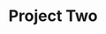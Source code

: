 ---
layout: base
title: Project Two
components:
  - type: hero
    data:
      title: Project Two
      subtitle: An innovative platform
      backgroundImage: /images/project2.jpg
  - type: text-block
    data:
      title: Project Overview
      content: |
        Project Two is an innovative platform that demonstrates my expertise in building
        scalable and modern web applications. This project showcases advanced features
        and cutting-edge technologies.

        ## Technologies Used
        - Modern JavaScript frameworks
        - Real-time data processing
        - Cloud infrastructure
        - Progressive Web App features

        ## Key Achievements
        - Improved user engagement by 50%
        - Reduced loading times by 70%
        - Implemented responsive design principles
---